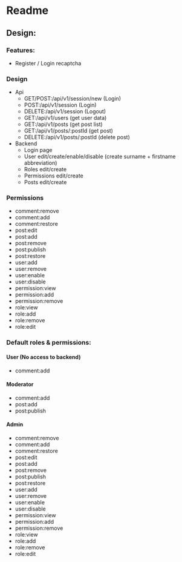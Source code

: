 # Readme

## Design:

### Features:

* Register / Login recaptcha

### Design

* Api
  * GET/POST:/api/v1/session/new (Login)
  * POST:/api/v1/session (Login)
  * DELETE:/api/v1/session (Logout)
  * GET:/api/v1/users (get user data)
  * GET:/api/v1/posts (get post list)
  * GET:/api/v1/posts/:postId (get post)
  * DELETE:/api/v1/posts/:postId (delete post)
* Backend
  * Login page
  * User edit/create/enable/disable (create surname + firstname abbreviation)
  * Roles edit/create
  * Permissions edit/create
  * Posts edit/create

### Permissions

* comment:remove
* comment:add
* comment:restore
* post:edit
* post:add
* post:remove
* post:publish
* post:restore
* user:add
* user:remove
* user:enable
* user:disable
* permission:view
* permission:add
* permission:remove
* role:view
* role:add
* role:remove
* role:edit

### Default roles & permissions:

#### User (No access to backend)

* comment:add

#### Moderator

* comment:add
* post:add
* post:publish

#### Admin

* comment:remove
* comment:add
* comment:restore
* post:edit
* post:add
* post:remove
* post:publish
* post:restore
* user:add
* user:remove
* user:enable
* user:disable
* permission:view
* permission:add
* permission:remove
* role:view
* role:add
* role:remove
* role:edit
